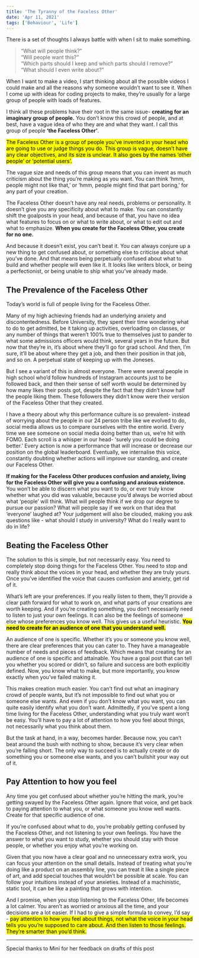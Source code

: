 ```yaml
---
title: 'The Tyranny of the Faceless Other'
date: 'Apr 11, 2021'
tags: ['Behaviour', 'Life']
---
```



There is a set of thoughts I always battle with when I sit to make something.

> “What will people think?” <br> “Will people want this?” <br>“Which parts should I keep and which parts should I remove?”<br> “What should I even write about?” 

When I want to make a video, I start thinking about all the possible videos I could make and all the reasons why someone wouldn’t want to see it. When I come up with ideas for coding projects to make, they’re usually for a large group of people with loads of features.

I think all these problems have their root in the same issue- **creating for an imaginary group of people.** You don’t know this crowd of people, and at best, have a vague idea of who they are and what they want. I call this group of people **‘the Faceless Other’**. 

<mark>The Faceless Other is a group of people you’ve invented in your head who are going to use or judge things you do. This group is vague, doesn’t have any clear objectives, and its size is unclear. It also goes by the names ‘other people’ or ‘potential users’.</mark>

The vague size and needs of this group means that you can invent as much criticism about the thing you’re making as you want. You can think ‘hmm, people might not like that,’ or ‘hmm, people might find that part boring,’ for any part of your creation. 

The Faceless Other doesn’t have any real needs, problems or personality. It doesn’t give you any specificity about what to make. You can constantly shift the goalposts in your head, and because of that, you have no idea what features to focus on or what to write about, or what to edit out and what to emphasize. **When you create for the Faceless Other, you create for no one.**

And because it doesn’t exist, you can’t beat it. You can always conjure up a new thing to get confused about, or something else to criticise about what you’ve done. And that means being perpetually confused about what to build and whether people will even like it. It looks like writers block, or being a perfectionist, or being unable to ship what you’ve already made.

## The Prevalence of the Faceless Other

Today’s world is full of people living for the Faceless Other. 

Many of my high achieving friends had an underlying anxiety and discontentedness. Before University, they spent their time wondering what to do to get admitted, be it taking up activities, overloading on classes, or any number of things that weren’t 100% true to themselves just to pander to what some admissions officers would think, several years in the future. But now that they’re in, it’s about where they’ll go for grad school. And then, I’m sure, it’ll be about where they get a job, and then their position in that job, and so on. A perpetual state of keeping up with the Joneses. 

But I see a variant of this in almost everyone. There were several people in high school who’d follow hundreds of Instagram accounts just to be followed back, and then their sense of self worth would be determined by how many likes their posts got, despite the fact that they didn’t know half the people liking them. These followers they didn’t know were their version of the Faceless Other that they created. 

I have a theory about why this performance culture is so prevalent- instead of worrying about the people in our 24 person tribe like we evolved to do, social media allows us to compare ourselves with the entire world. Every time we see someone on social media doing better than us, we’re hit with FOMO. Each scroll is a whisper in our head- ‘surely you could be doing better.’ Every action is now a performance that will increase or decrease our position on the global leaderboard. Eventually, we internalise this voice, constantly doubting whether actions will improve our standing, and create our Faceless Other. 

**If making for the Faceless Other produces confusion and anxiety, living for the Faceless Other will give you a confusing and anxious existence.** You won’t be able to discern what you want to do, or ever truly know whether what you did was valuable, because you’d always be worried about what ‘people’ will think. What will people think if we drop our degree to pursue our passion? What will people say if we work on that idea that ‘everyone’ laughed at? Your judgement will also be clouded, making you ask questions like - what should I study in university? What do I really want to do in life? 

## Beating the Faceless Other

The solution to this is simple, but not necessarily easy. You need to completely stop doing things for the Faceless Other. You need to stop and really think about the voices in your head, and whether they are truly yours. Once you’ve identified the voice that causes confusion and anxiety, get rid of it. 

What’s left are your preferences. If you really listen to them, they’ll provide a clear path forward for what to work on, and what parts of your creations are worth keeping. And if you’re creating something, you don’t necessarily need to listen to just your own feelings. It can also be the feelings of someone else whose preferences you know well. This gives us a useful heuristic. <mark>**You need to create for an audience of one that you understand well.**</mark>

An audience of one is specific. Whether it’s you or someone you know well, there are clear preferences that you can cater to. They have a manageable number of needs and pieces of feedback. Which means that creating for an audience of one is specific and attainable. You have a goal post that can tell you whether you scored or didn’t, so failure and success are both explicitly defined. Now, you know what to make, but more importantly, you know exactly when you’ve failed making it.

This makes creation much easier. You can’t find out what an imaginary crowd of people wants, but it’s not impossible to find out what you or someone else wants. And even if you don’t know what you want, you can quite easily identify what you don’t want. Admittedly, if you’ve spent a long time living for the Faceless Other, understanding what you truly want won’t be easy. You’ll have to pay a lot of attention to how you feel about things, not necessarily what you think about them.

But the task at hand, in a way, becomes harder. Because now, you can’t beat around the bush with nothing to show, because it’s very clear when you’re falling short. The only way to succeed is to actually create or do something you or someone else wants, and you can’t bullshit your way out of it. 

## Pay Attention to how you feel
Any time you get confused about whether you’re hitting the mark, you’re getting swayed by the Faceless Other again. Ignore that voice, and get back to paying attention to what you, or what someone you know well wants. Create for that specific audience of one. 

If you’re confused about what to do, you’re probably getting confused by the Faceless Other, and not listening to your own feelings. *You* have the answer to what you want to study, whether you should stay with those people, or whether you enjoy what you’re working on.

Given that you now have a clear goal and no unnecessary extra work, you can focus your attention on the small details. Instead of treating what you’re doing like a product on an assembly line, you can treat it like a single piece of art, and add special touches that wouldn’t be possible at scale. You can follow your intuitions instead of your anxieties. Instead of a machinistic, static tool, it can be like a painting that grows with intention.

And I promise, when you stop listening to the Faceless Other, life becomes a lot calmer. You aren’t as worried or anxious all the time, and your decisions are a lot easier. If I had to give a simple formula to convey, I’d say - <mark>pay attention to how you feel about things, not what the voice in your head tells you you’re supposed to care about. And then listen to those feelings. They’re smarter than you’d think.</mark>

---

Special thanks to Mini for her feedback on drafts of this post
